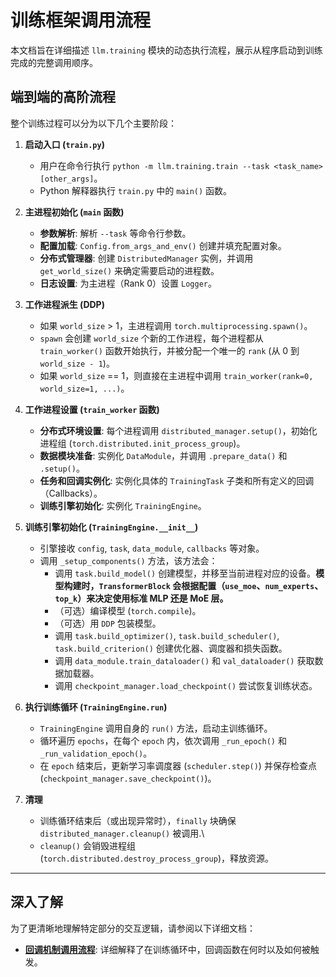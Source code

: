# 训练框架调用流程

本文档旨在详细描述 `llm.training` 模块的动态执行流程，展示从程序启动到训练完成的完整调用顺序。

## 端到端的高阶流程

整个训练过程可以分为以下几个主要阶段：

1.  **启动入口 (`train.py`)**
    - 用户在命令行执行 `python -m llm.training.train --task <task_name> [other_args]`。
    - Python 解释器执行 `train.py` 中的 `main()` 函数。

2.  **主进程初始化 (`main` 函数)**
    - **参数解析**: 解析 `--task` 等命令行参数。
    - **配置加载**: `Config.from_args_and_env()` 创建并填充配置对象。
    - **分布式管理器**: 创建 `DistributedManager` 实例，并调用 `get_world_size()` 来确定需要启动的进程数。
    - **日志设置**: 为主进程（Rank 0）设置 `Logger`。

3.  **工作进程派生 (DDP)**
    - 如果 `world_size` > 1，主进程调用 `torch.multiprocessing.spawn()`。
    - `spawn` 会创建 `world_size` 个新的工作进程，每个进程都从 `train_worker()` 函数开始执行，并被分配一个唯一的 `rank` (从 0 到 `world_size - 1`)。
    - 如果 `world_size` == 1，则直接在主进程中调用 `train_worker(rank=0, world_size=1, ...)`。

4.  **工作进程设置 (`train_worker` 函数)**
    - **分布式环境设置**: 每个进程调用 `distributed_manager.setup()`，初始化进程组 (`torch.distributed.init_process_group`)。
    - **数据模块准备**: 实例化 `DataModule`，并调用 `.prepare_data()` 和 `.setup()`。
    - **任务和回调实例化**: 实例化具体的 `TrainingTask` 子类和所有定义的回调（Callbacks）。
    - **训练引擎初始化**: 实例化 `TrainingEngine`。

5.  **训练引擎初始化 (`TrainingEngine.__init__`)**
    - 引擎接收 `config`, `task`, `data_module`, `callbacks` 等对象。
    - 调用 `_setup_components()` 方法，该方法会：
        - 调用 `task.build_model()` 创建模型，并移至当前进程对应的设备。**模型构建时，`TransformerBlock` 会根据配置（`use_moe`、`num_experts`、`top_k`）来决定使用标准 MLP 还是 MoE 层。**
        - （可选）编译模型 (`torch.compile`)。
        - （可选）用 `DDP` 包装模型。
        - 调用 `task.build_optimizer()`, `task.build_scheduler()`, `task.build_criterion()` 创建优化器、调度器和损失函数。
        - 调用 `data_module.train_dataloader()` 和 `val_dataloader()` 获取数据加载器。
        - 调用 `checkpoint_manager.load_checkpoint()` 尝试恢复训练状态。

6.  **执行训练循环 (`TrainingEngine.run`)**
    - `TrainingEngine` 调用自身的 `run()` 方法，启动主训练循环。
    - 循环遍历 `epochs`，在每个 `epoch` 内，依次调用 `_run_epoch()` 和 `_run_validation_epoch()`。
    - 在 `epoch` 结束后，更新学习率调度器 (`scheduler.step()`) 并保存检查点 (`checkpoint_manager.save_checkpoint()`)。

7.  **清理**
    - 训练循环结束后（或出现异常时），`finally` 块确保 `distributed_manager.cleanup()` 被调用.\
    - `cleanup()` 会销毁进程组 (`torch.distributed.destroy_process_group`)，释放资源。

---

## 深入了解

为了更清晰地理解特定部分的交互逻辑，请参阅以下详细文档：

- **[回调机制调用流程](./FLOW_CALLBACKS.md)**: 详细解释了在训练循环中，回调函数在何时以及如何被触发。